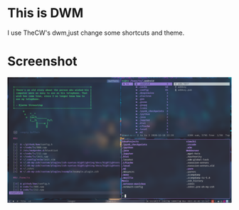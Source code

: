 # This is DWM
I use TheCW's dwm,just change some shortcuts and theme.
# Screenshot
![](https://github.com/TSwiftie/dwm/blob/master/shot.png?raw=true)
